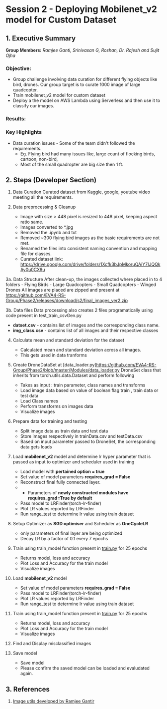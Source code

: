 # Session 2 - Deploying Mobilenet_v2 model for Custom Dataset


## 1. Executive Summary
**Group Members:** *Ramjee Ganti, Srinivasan G, Roshan, Dr. Rajesh and Sujit Ojha* 

### **Objective**:

- Group challenge involving data curation for different flying objects like bird, drones. Our group target is to curate 1000 image of large quadcopter.
- Train mobilenet_v2 model for custom dataset
- Deploy a the model on AWS Lambda using Serverless and then use it to classify our images. 

### **Results**:



### **Key Highlights**
- Data curation issues - Some of the team didn't followed the requirements.
    - Eg. Flying bird had many issues like, large count of flocking birds, cartoon, non-bird, 
    - Most of the small quadropter are big size then 1 ft.


## 2. Steps (Developer Section)

1. Data Curation
Curated dataset from Kaggle, google, youtube video meeting all the requirements.

2. Data preprocessing & Cleanup
    - Image with size > 448 pixel is resized to 448 pixel, keeping aspect ratio same.
    - Images converted to *.jpg
    - Removed the .ipynb and txt
    - Removed ~300 flying bird images as the basic requirements are not met.
    - Renamed the files into consistent naming convention and mapping file for classes.
    - Curated dataset link: https://drive.google.com/drive/folders/1Xcfk3bJpMkoruQAiY7IJQQkAy0u0CX6u

3a. Data Structure
After clean-up, the images collected where placed in to 4 folders
    - Flying Birds
    - Large Quadcopters
    - Small Quadcopters
    - Winged Drones
All images are placed are zipped and present at https://github.com/EVA4-RS-Group/Phase2/releases/download/s2/final_images_ver2.zip

3b. Data files
Data processing also creates 2 files programatically using code present in test_train_csvGen.py
- **datset.csv**  - contains list of images and the corresponding class name. 
- **img_class.csv** - contains list of all images and their respective classes

4. Calculate mean and standard deviation for the dataset
    - Calculated mean and standard deviation across all images. 
    - This gets used in data tranforms
     
5. Create DroneDataSet at [data_loader.py]https://github.com/EVA4-RS-Group/Phase2/blob/master/Modules/data_loader.py
   DroneSet class that inherits from torch.utils.data.Dataset and perform following
    - Takes as input : train parameter, class names and transforms
    - Load image data based on value of boolean flag train , train data or test data
    - Load Class names
    - Perform transforms on images data 
    - Visualize images

6. Prepare data for training and testing
    - Split image data as  train data and test data
    - Store images respectively in trainData.csv and testData.csv
    - Based on input parameter passed to DroneSet, the corresponding data gets loads

7. Load **mobilenet_v2** model and determine lr hyper parameter that is passed as input to optimizer and scheduler used in training
    - Load  model with **pertained option = true**
    - Set value of model parameters **requires_grad = False**
    - Reconstruct final fully connected layer. 
    -   - Parameters of **newly constructed modules have requires_grad=True by default**
    - Pass model to LRFinder(torch-lr-finder)
    - Plot LR values reported by LRFinder
    - Run range_test to determine lr value  using  train dataset

8. Setup Optimizer as **SGD optimiser** and Scheduler as **OneCycleLR**
    - only parameters of final layer are being optimized 
    - Decay LR by a factor of 0.1 every 7 epochs

9. Train using train_model function present in [train.py](https://github.com/EVA4-RS-Group/Phase2/blob/master/Modules/train.py) for 25 epochs
    - Returns model, loss and accuracy
    - Plot Loss and Accuracy for the train model
    - Visualize images
    
10. Load **mobilenet_v2** model
    - Set value of model parameters **requires_grad = False**
    - Pass model to LRFinder(torch-lr-finder)
    - Plot LR values reported by LRFinder
    - Run range_test to determine lr value  using  train dataset

11. Train using train_model function present in [train.py](https://github.com/EVA4-RS-Group/Phase2/blob/master/Modules/train.py) for 25 epochs
    - Returns model, loss and accuracy
    - Plot Loss and Accuracy for the train model
    - Visualize images

12. Find and Display misclassified images

13. Save model
    - Save model
    - Please confirm the saved model can be loaded and evaludated again.

## 3. References

1. [Image utils developed by Ramjee Gantir](https://github.com/gantir/image_utils/blob/master/utils.py)
